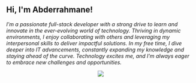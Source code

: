 <h2> Hi, I'm Abderrahmane!</h2>
<p><em>I’m a passionate full-stack developer with a strong drive to learn and innovate in the ever-evolving world of technology. Thriving in dynamic environments, I enjoy collaborating with others and leveraging my interpersonal skills to deliver impactful solutions. In my free time, I dive deeper into IT advancements, constantly expanding my knowledge and staying ahead of the curve. Technology excites me, and I’m always eager to embrace new challenges and opportunities. </br>
</em></p>

<p align="center">
  <a href="https://skillicons.dev">
    <img src="https://skillicons.dev/icons?i=html,css,js,bootstrap,jest,react,nodejs,java,mysql,postgresql,git,bash,linux" />
  </a>
</p>
